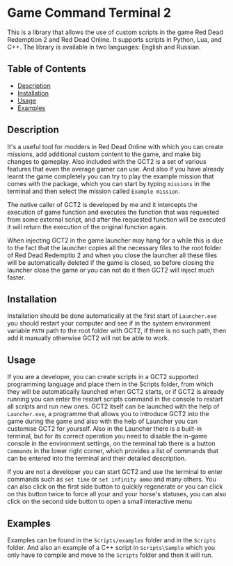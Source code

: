 # Game Command Terminal 2

This is a library that allows the use of custom scripts in the game Red Dead Redemption 2 and Red Dead Online. It supports scripts in Python, Lua, and C++. The library is available in two languages: English and Russian. 

## Table of Contents

- [Description](#description)
- [Installation](#installation)
- [Usage](#usage)
- [Examples](#examples)

## Description

It's a useful tool for modders in Red Dead Online with which you can create missions, add additional custom content to the game, and make big changes to gameplay. Also included with the GCT2 is a set of various features that even the average gamer can use. And also if you have already learnt the game completely you can try to play the example mission that comes with the package, which you can start by typing `missions` in the terminal and then select the mission called `Example mission`.

The native caller of GCT2 is developed by me and it intercepts the execution of game function and executes the function that was requested from some external script, and after the requested function will be executed it will return the execution of the original function again.

When injecting GCT2 in the game launcher may hang for a while this is due to the fact that the launcher copies all the necessary files to the root folder of Red Dead Redemptio 2 and when you close the launcher all these files will be automatically deleted if the game is closed, so before closing the launcher close the game or you can not do it then GCT2 will inject much faster.

## Installation

Installation should be done automatically at the first start of `Launcher.exe` you should restart your computer and see if in the system environment variable `PATH` path to the root folder with GCT2, if there is no such path, then add it manually otherwise GCT2 will not be able to work.

## Usage

If you are a developer, you can create scripts in a GCT2 supported programming language and place them in the Scripts folder, from which they will be automatically launched when GCT2 starts, or if GCT2 is already running you can enter the restart scripts command in the console to restart all scripts and run new ones. GCT2 itself can be launched with the help of `Launcher.exe`, a programme that allows you to introduce GCT2 into the game during the game and also with the help of Launcher you can customise GCT2 for yourself. Also in the Launcher there is a built-in terminal, but for its correct operation you need to disable the in-game console in the environment settings, on the terminal tab there is a button `Commands` in the lower right corner, which provides a list of commands that can be entered into the terminal and their detailed description.

If you are not a developer you can start GCT2 and use the terminal to enter commands such as `set time` or `set infinity ammo` and many others. You can also click on the first side button to quickly regenerate or you can click on this button twice to force all your and your horse's statuses, you can also click on the second side button to open a small interactive menu

## Examples

Examples can be found in the `Scripts/examples` folder and in the `Scripts` folder. And also an example of a C++ script in `Scripts\Sample` which you only have to compile and move to the `Scripts` folder and then it will run.